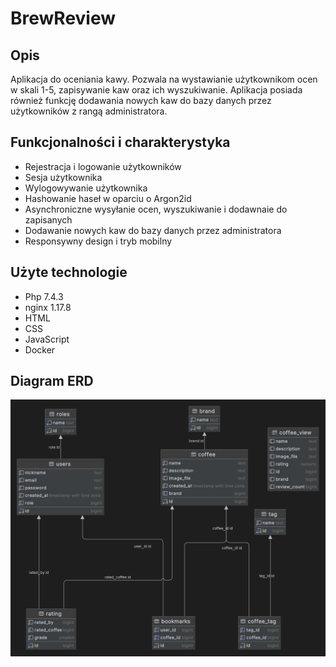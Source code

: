 # BrewReview

## Opis

Aplikacja do oceniania kawy. Pozwala na wystawianie użytkownikom ocen w skali 1-5, zapisywanie kaw oraz ich wyszukiwanie. Aplikacja posiada również funkcję dodawania nowych kaw do bazy danych przez użytkowników z rangą administratora.

## Funkcjonalności i charakterystyka

* Rejestracja i logowanie użytkowników
* Sesja użytkownika
* Wylogowywanie użytkownika
* Hashowanie haseł w oparciu o Argon2id
* Asynchroniczne wysyłanie ocen, wyszukiwanie i dodawnaie do zapisanych
* Dodawanie nowych kaw do bazy danych przez administratora
* Responsywny design i tryb mobilny

## Użyte technologie

* Php 7.4.3
* nginx 1.17.8
* HTML
* CSS
* JavaScript
* Docker

## Diagram ERD

![Diagram ERD](./docs/public.png)